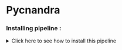 # Pycnandra



### Installing pipeline :


<details>
  <summary>Click here to see how to install this pipeline</summary>

First, open your terminal. Then, run these two command lines :

    pwd
    /scratch_vol1/fungi

    cd -place_in_your_local_computer
    git clone https://github.com/PLStenger/Araucaria_columnaris_diversity.git

</details> 
